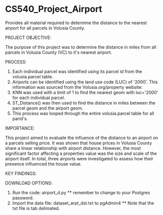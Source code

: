 # CS540_Project_Airport
Provides all material required to determine the distance to the nearest airport for all parcels in Volusia County. 

PROJECT OBJECTIVE:

The purpose of this project was to determine the distance in miles from all parcels in Volusia County (VC) to it's nearest airport. 

PROCESS:
1. Each individual parcel was identified using its parcel id from the volusia.parcel table. 
2. Airports can be identified using the land use code (LUC) of '2000'. This information was sourced from the Volusia.org/property website: 
3. KNN was used with a limit of 1 to find the nearest geom with luc='2000' for each individual parcel.
4. ST_Distance() was then used to find the distance in miles between the parcel geom and the airport geom.
5. This process was looped through the entire volusia.parcel table for all parid's. 

IMPORTANCE:

This project aimed to evaluate the influence of the distance to an airport on a parcels selling price. It was shown that house prices in Volusia County
share a linear relationship with airport distance. However, the most significant factor affecting a properties value was the size and scale of the airport itself. 
In total, three airports were investigated to assess how their presence influenced the house value. 

KEY FINDINGS:

DOWNLOAD OPTIONS: 
1. Run the code: airport_d.py ** remember to change to your Postgres password.
2. Import the data file: dataset_arpt_dst.txt to pgAdmin4 ** Note that the txt file is tab delimated.
